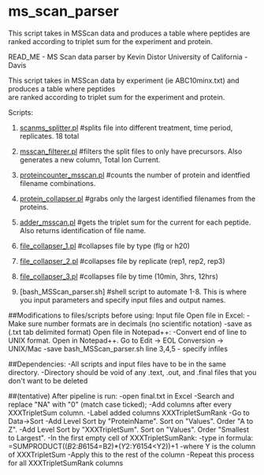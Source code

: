 ms_scan_parser
==============

This script takes in MSScan data and produces a table where peptides are ranked according to triplet sum for the experiment and protein. 

READ_ME - MS Scan data parser
by Kevin Distor
University of California - Davis


This script takes in MSScan data by experiment (ie ABC10minx.txt) and produces a table where peptides	
are ranked according to triplet sum for the experiment and protein. 									


Scripts: 
1. [scanms_splitter.pl](https://github.com/kddistor/ms_scan_parser/blob/master/scanms_splitter.pl)				#splits file into different treatment, time period, replicates. 18 total

2. [msscan_filterer.pl](https://github.com/kddistor/ms_scan_parser/blob/master/msscan_filterer.pl)					#filters the split files to only have precursors. Also generates a new column, Total Ion Current.

3. [proteincounter_msscan.pl](https://github.com/kddistor/ms_scan_parser/blob/master/proteincounter_msscan.pl)			#counts the number of protein and identfied filename combinations.

4. [protein_collapser.pl](https://github.com/kddistor/ms_scan_parser/blob/master/protein_collapser.pl)				#grabs only the largest identified filenames from the proteins.

5. [adder_msscan.pl](https://github.com/kddistor/ms_scan_parser/blob/master/adder_msscan.pl)					#gets the triplet sum for the current for each peptide. Also returns identification of file name.

6. [file_collapser_1.pl](https://github.com/kddistor/ms_scan_parser/blob/master/file_collapser_1.pl)				#collapses file by type (flg or h20)

7. [file_collapser_2.pl](https://github.com/kddistor/ms_scan_parser/blob/master/file_collapser_2.pl)				#collapses file by replicate (rep1, rep2, rep3)

8. [file_collapser_3.pl](https://github.com/kddistor/ms_scan_parser/blob/master/file_collapser_3.pl)				#collapses file by time (10min, 3hrs, 12hrs)

9. [bash_MSScan_parser.sh]			#shell script to automate 1-8. This is where you input parameters and specify input files and output names.													

##Modifications to files/scripts before using:
	Input file
		Open file in Excel:
			-Make sure number formats are in decimals (no scientific notation)
			-save as (.txt tab delimited format)
		Open file in Notepad++:
			-Convert end of line to UNIX format. Open in Notepad++. Go to Edit -> EOL Conversion -> UNIX/Mac
			-save
	bash_MSScan_parser.sh
		line 3,4,5 - specify infiles
		
##Dependencies:
	-All scripts and input files have to be in the same directory.
	-Directory should be void of any .text, .out, and .final files that you don't want to be deleted

##(tentative) After pipeline is run:
	-open final.txt in Excel
		-Search and replace "NA" with "0" (match case ticked);
		-Add columns after every XXXTripletSum column.
		-Label added columns XXXTripletSumRank
		-Go to Data->Sort
			-Add Level Sort by "ProteinName". Sort on "Values". Order "A to Z".
			-Add Level Sort by "XXXTripletSum". Sort on "Values". Order "Smallest to Largest".
		-In the first empty cell of XXXTripletSumRank:
			-type in formula: =SUMPRODUCT(($B$2:$B$6154=B2)*($Y$2:$Y$6154<Y2))+1
				-where Y is the column of XXXTripletSum
				-Apply this to the rest of the column
		-Repeat this process for all XXXTripletSumRank columns
